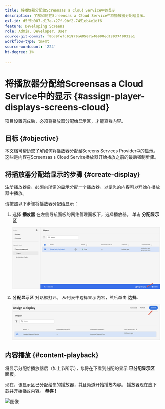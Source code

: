 ```yaml
---
title: 将播放器分配给Screensas a Cloud Service中的显示
description: 了解如何在Screensas a Cloud Service中将播放器分配给显示。
exl-id: d5f5b087-d17a-427f-9bf2-7451eb4e1df6
feature: Developing Screens
role: Admin, Developer, User
source-git-commit: f9ba9fefc61876a60567a40000ed6303740032e1
workflow-type: tm+mt
source-wordcount: '224'
ht-degree: 1%

---
```


# 将播放器分配给Screensas a Cloud Service中的显示 {#assign-player-displays-screens-cloud}

项目设置完成后，必须将播放器分配给显示区，才能查看内容。

## 目标 {#objective}

本文档可帮助您了解如何将播放器分配给Screens Services Provider中的显示。 这些是内容在Screensas a Cloud Service播放器开始播放之前的最后强制步骤。

## 将播放器分配给显示的步骤 {#create-display}

注册播放器后，必须向所需的显示分配一个播放器，以便您的内容可以开始在播放器中播放。

请按照以下步骤将播放器分配给显示：

1. 选择 **播放器** 在左侧导航面板的网络管理面板下，选择播放器。 单击 **分配显示区**

   ![图像](/help/screens-cloud/assets/player/register-player7.png)

1. **分配显示区** 对话框打开。 从列表中选择显示内容，然后单击 **选择**.

   ![图像](/help/screens-cloud/assets/player/register-player8.png)

## 内容播放 {#content-playback}

将显示分配给播放器后（如上节所示），您将在下看到分配的显示 **已分配显示区** 面板。

现在，该显示区已分配给您的播放器，并且频道开始播放内容。 播放器现在应下载并开始播放内容。 **恭喜！**

![图像](/help/screens-cloud/assets/player/output.gif)
